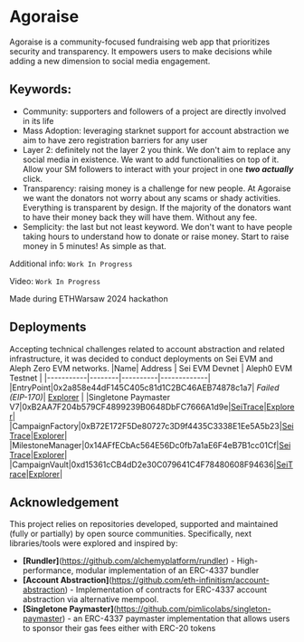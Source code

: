 # Agoraise

Agoraise is a community-focused fundraising web app that prioritizes security and transparency. It empowers users to make decisions while adding a new dimension to social media engagement.

## Keywords:

- Community: supporters and followers of a project are directly involved in its life
- Mass Adoption: leveraging starknet support for account abstraction we aim to have zero registration barriers for any user
- Layer 2: definitely not the layer 2 you think. We don't aim to replace any social media in existence. We want to add functionalities on top of it. Allow your SM followers to interact with your project in one **_two actually_** click.
- Transparency: raising money is a challenge for new people. At Agoraise we want the donators not worry about any scams or shady activities. Everything is transparent by design. If the majority of the donators want to have their money back they will have them. Without any fee.
- Semplicity: the last but not least keyword. We don't want to have people taking hours to understand how to donate or raise money. Start to raise money in 5 minutes! As simple as that.

Additional info: `Work In Progress`

Video: `Work In Progress`

Made during ETHWarsaw 2024 hackathon

## Deployments
Accepting technical challenges related to account abstraction and related infrastructure, it was decided to conduct deployments on Sei EVM and Aleph Zero EVM networks.
|Name|   Address   | Sei EVM Devnet | Aleph0 EVM Testnet |
|-----------|--------|----------|-------------|
|EntryPoint|0x2a858e44dF145C405c81d1C2BC46AEB74878c1a7| *Failed (EIP-170)*| [Explorer](https://evm-explorer-testnet.alephzero.org/address/0x2a858e44dF145C405c81d1C2BC46AEB74878c1a7) |
|Singletone Paymaster V7|0xB2AA7F204b579CF4899239B0648DbFC7666A1d9e|[SeiTrace](https://seitrace.com/address/0xB2AA7F204b579CF4899239B0648DbFC7666A1d9e?chain=arctic-1&page=1&next_page_params=%257B%257D)|[Explorer](https://evm-explorer-testnet.alephzero.org/address/0xB2AA7F204b579CF4899239B0648DbFC7666A1d9e)|
|CampaignFactory|0xB72E172F5De80727c3D9f4435C3338E1Ee5A5b23|[SeiTrace](https://seitrace.com/address/0xB72E172F5De80727c3D9f4435C3338E1Ee5A5b23?chain=arctic-1&page=1&next_page_params=%257B%257D)|[Explorer](https://evm-explorer-testnet.alephzero.org/address/0xB72E172F5De80727c3D9f4435C3338E1Ee5A5b23)|
|MilestoneManager|0x14AFfECbAc564E56Dc0fb7a1aE6F4eB7B1cc01Cf|[SeiTrace](https://seitrace.com/address/0x14AFfECbAc564E56Dc0fb7a1aE6F4eB7B1cc01Cf?chain=arctic-1&page=1&next_page_params=%257B%257D)|[Explorer](https://evm-explorer-testnet.alephzero.org/address/0x14AFfECbAc564E56Dc0fb7a1aE6F4eB7B1cc01Cf)|
|CampaignVault|0xd15361cCB4dD2e30C079641C4F78480608F94636|[SeiTrace](https://seitrace.com/address/0xd15361cCB4dD2e30C079641C4F78480608F94636?chain=arctic-1&page=1&next_page_params=%257B%257D)|[Explorer](https://evm-explorer-testnet.alephzero.org/address/0xd15361cCB4dD2e30C079641C4F78480608F94636)|

## Acknowledgement
This project relies on repositories developed, supported and maintained (fully or partially) by open source communities.
Specifically, next libraries/tools were explored and inspired by:
- **[Rundler]**(https://github.com/alchemyplatform/rundler) - High-performance, modular implementation of an ERC-4337 bundler
- **[Account Abstraction]**(https://github.com/eth-infinitism/account-abstraction) - Implementation of contracts for ERC-4337 account abstraction via alternative mempool.
- **[Singletone Paymaster]**(https://github.com/pimlicolabs/singleton-paymaster) - an ERC-4337 paymaster implementation that allows users to sponsor their gas fees either with ERC-20 tokens